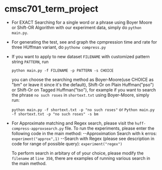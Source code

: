 # cmsc701_term_project
* For EXACT Searching for a single word or a phrase using Boyer Moore or Shift-OR Algorithm with our experiment data, simply do `python main.py`.


* For generating the test, see and graph the cpmpression time and rate for three HUffman variant, do `pythonw compress.py`

* If you want to apply to new dataset `FILENAME` with customized pattern string `PATTERN`, run

   `python main.py -f FILENAME -p PATTERN -s CHOICE`

   you can choose the searching method as Boyer-Moore(use CHOICE as "bm" or leave it since it's the default), Shift-Or on Plain Huffman("pso") or Shift-Or on Tagged Huffman("tso"), for example if you want to search the phrase `no such roses` in `shortext.txt` using Boyer-Moore, simply run:

   `python main.py -f shortext.txt -p "no such roses"` or `Python main.py -f shortext.txt -p "no such roses" -s bm`

+ For Approximate matching and Regex search, please visit the `huff-compress-approxsearch.py` file.
   To run the experiments, please enter the following code in the main method:
   --Approximation Search with k erros: `experiment("approx",1)`
   --Search with Regex (please see description in code for range of possible query):  `experiment("regex")`

   To perform search in arbitary of of your choice, please modify the `filename`  at `line 350`, there are examples of running various search in the main method.
